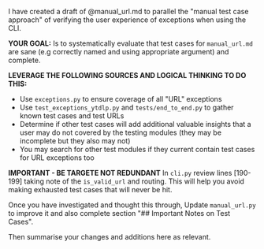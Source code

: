I have created a draft of @manual_url.md to parallel the "manual test case approach" of verifying the user  experience of exceptions when using the CLI. 

**YOUR GOAL:** Is to systematically evaluate that test cases for `manual_url.md` are sane (e.g correctly named  and using appropriate argument) and complete. 

**LEVERAGE THE FOLLOWING SOURCES AND LOGICAL THINKING TO DO THIS:** 
- Use `exceptions.py` to ensure coverage of all "URL" exceptions
- Use `test_exceptions_ytdlp.py` and `tests/end_to_end.py` to gather known test cases and test URLs
- Determine if other test cases will add additional valuable insights that a user may do not covered by the  testing modules (they may be incomplete but they also may not)
- You may search for other test modules if they current contain test cases for URL exceptions too

**IMPORTANT - BE TARGETE NOT REDUNDANT**
In `cli.py` review lines [190-199] taking note of the `is_valid_url` and routing. This will help you avoid  making exhausted test cases that will never be hit.

Once you have investigated and thought this through, Update `manual_url.py` to improve it and also complete  section "## Important Notes on Test Cases". 

Then summarise your changes and additions here as relevant.